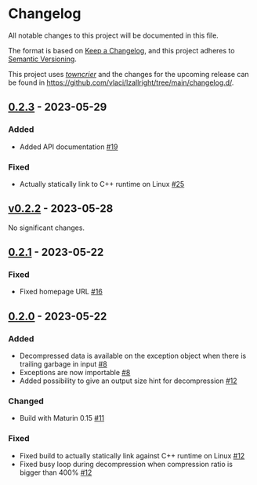 # Changelog

All notable changes to this project will be documented in this file.

The format is based on [Keep a Changelog](https://keepachangelog.com/en/1.0.0/), and this project adheres to [Semantic Versioning](https://semver.org/spec/v2.0.0.html).

This project uses [_towncrier_](https://towncrier.readthedocs.io/) and the changes for the upcoming release can be found in <https://github.com/vlaci/lzallright/tree/main/changelog.d/>.

<!-- --8<-- [start:changelog] -->

<!-- towncrier release notes start -->

## [0.2.3](https://github.com/vlaci/lzallright/tree/v0.2.3) - 2023-05-29


### Added

- Added API documentation [#19](https://github.com/vlaci/lzallright/issues/19)


### Fixed

- Actually statically link to C++ runtime on Linux [#25](https://github.com/vlaci/lzallright/issues/25)


## [v0.2.2](https://github.com/vlaci/lzallright/tree/vv0.2.2) - 2023-05-28

No significant changes.


## [0.2.1](https://github.com/vlaci/lzallright/tree/v0.2.1) - 2023-05-22


### Fixed

- Fixed homepage URL [#16](https://github.com/vlaci/lzallright/issues/16)


## [0.2.0](https://github.com/vlaci/lzallright/tree/v0.2.0) - 2023-05-22


### Added

- Decompressed data is available on the exception object when there is trailing garbage in input [#8](https://github.com/vlaci/lzallright/issues/8)
- Exceptions are now importable [#8](https://github.com/vlaci/lzallright/issues/8)
- Added possibility to give an output size hint for decompression [#12](https://github.com/vlaci/lzallright/issues/12)


### Changed

- Build with Maturin 0.15 [#11](https://github.com/vlaci/lzallright/issues/11)


### Fixed

- Fixed build to actually statically link against C++ runtime on Linux [#12](https://github.com/vlaci/lzallright/issues/12)
- Fixed busy loop during decompression when compression ratio is bigger than 400% [#12](https://github.com/vlaci/lzallright/issues/12)
